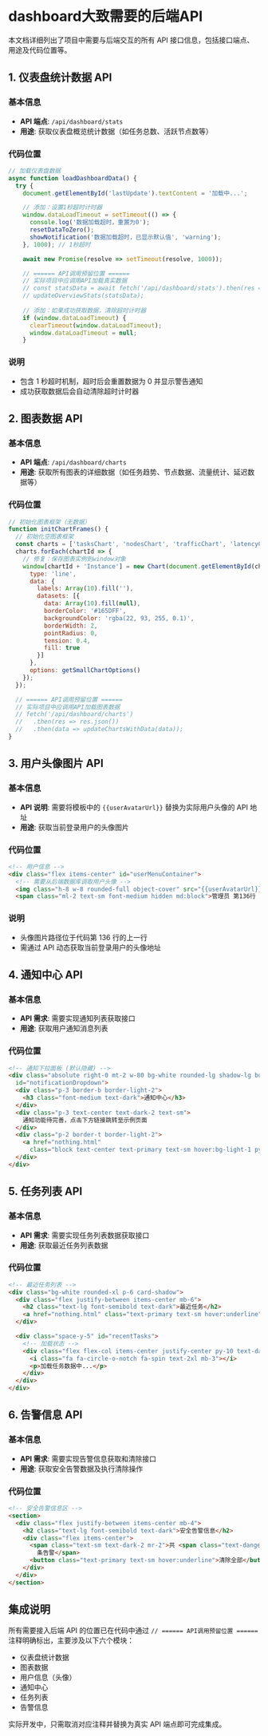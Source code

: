 # dashboard大致需要的后端API

本文档详细列出了项目中需要与后端交互的所有 API 接口信息，包括接口端点、用途及代码位置等。


## 1. 仪表盘统计数据 API

### 基本信息
- **API 端点**: `/api/dashboard/stats`
- **用途**: 获取仪表盘概览统计数据（如任务总数、活跃节点数等）

### 代码位置
```javascript
// 加载仪表盘数据
async function loadDashboardData() {
  try {
    document.getElementById('lastUpdate').textContent = '加载中...';

    // 添加：设置1秒超时计时器
    window.dataLoadTimeout = setTimeout(() => {
      console.log('数据加载超时，重置为0');
      resetDataToZero();
      showNotification('数据加载超时，已显示默认值', 'warning');
    }, 1000); // 1秒超时

    await new Promise(resolve => setTimeout(resolve, 1000));

    // ====== API调用预留位置 ======
    // 实际项目中应调用API加载真实数据
    // const statsData = await fetch('/api/dashboard/stats').then(res => res.json());
    // updateOverviewStats(statsData);
    
    // 添加：如果成功获取数据，清除超时计时器
    if (window.dataLoadTimeout) {
      clearTimeout(window.dataLoadTimeout);
      window.dataLoadTimeout = null;
    }
```

### 说明
- 包含 1 秒超时机制，超时后会重置数据为 0 并显示警告通知
- 成功获取数据后会自动清除超时计时器


## 2. 图表数据 API

### 基本信息
- **API 端点**: `/api/dashboard/charts`
- **用途**: 获取所有图表的详细数据（如任务趋势、节点数据、流量统计、延迟数据等）

### 代码位置
```javascript
// 初始化图表框架（无数据）
function initChartFrames() {
  // 初始化空图表框架
  const charts = ['tasksChart', 'nodesChart', 'trafficChart', 'latencyChart'];
  charts.forEach(chartId => {
    // 修复：保存图表实例到window对象
    window[chartId + 'Instance'] = new Chart(document.getElementById(chartId), {
      type: 'line',
      data: {
        labels: Array(10).fill(''),
        datasets: [{
          data: Array(10).fill(null),
          borderColor: '#165DFF',
          backgroundColor: 'rgba(22, 93, 255, 0.1)',
          borderWidth: 2,
          pointRadius: 0,
          tension: 0.4,
          fill: true
        }]
      },
      options: getSmallChartOptions()
    });
  });

  // ====== API调用预留位置 ======
  // 实际项目中应调用API加载图表数据
  // fetch('/api/dashboard/charts')
  //   .then(res => res.json())
  //   .then(data => updateChartsWithData(data));
}
```


## 3. 用户头像图片 API

### 基本信息
- **API 说明**: 需要将模板中的 `{{userAvatarUrl}}` 替换为实际用户头像的 API 地址
- **用途**: 获取当前登录用户的头像图片

### 代码位置
```html
<!-- 用户信息 -->
<div class="flex items-center" id="userMenuContainer">
  <!-- 需要从后端数据库调取用户头像 -->
  <img class="h-8 w-8 rounded-full object-cover" src="{{userAvatarUrl}}" alt="用户头像">
  <span class="ml-2 text-sm font-medium hidden md:block">管理员 第136行 此行代码上一行是头像图片路径（记得改</span>
```

### 说明
- 头像图片路径位于代码第 136 行的上一行
- 需通过 API 动态获取当前登录用户的头像地址


## 4. 通知中心 API

### 基本信息
- **API 需求**: 需要实现通知列表获取接口
- **用途**: 获取用户通知消息列表

### 代码位置
```html
<!-- 通知下拉面板 (默认隐藏) -->
<div class="absolute right-0 mt-2 w-80 bg-white rounded-lg shadow-lg border border-light-2 hidden z-50"
  id="notificationDropdown">
  <div class="p-3 border-b border-light-2">
    <h3 class="font-medium text-dark">通知中心</h3>
  </div>
  <div class="p-3 text-center text-dark-2 text-sm">
    通知功能待完善，点击下方链接跳转至示例页面
  </div>
  <div class="p-2 border-t border-light-2">
    <a href="nothing.html"
      class="block text-center text-primary text-sm hover:bg-light-1 py-1 rounded">查看全部通知</a>
  </div>
</div>
```


## 5. 任务列表 API

### 基本信息
- **API 需求**: 需要实现任务列表数据获取接口
- **用途**: 获取最近任务列表数据

### 代码位置
```html
<!-- 最近任务列表 -->
<div class="bg-white rounded-xl p-6 card-shadow">
  <div class="flex justify-between items-center mb-6">
    <h2 class="text-lg font-semibold text-dark">最近任务</h2>
    <a href="nothing.html" class="text-primary text-sm hover:underline" title="跳转至任务列表页面">查看全部</a>
  </div>

  <div class="space-y-5" id="recentTasks">
    <!-- 加载状态 -->
    <div class="flex flex-col items-center justify-center py-10 text-dark-2">
      <i class="fa fa-circle-o-notch fa-spin text-2xl mb-3"></i>
      <p>加载任务数据中...</p>
    </div>
  </div>
</div>
```


## 6. 告警信息 API

### 基本信息
- **API 需求**: 需要实现告警信息获取和清除接口
- **用途**: 获取安全告警数据及执行清除操作

### 代码位置
```html
<!-- 安全告警信息区 -->
<section>
  <div class="flex justify-between items-center mb-4">
    <h2 class="text-lg font-semibold text-dark">安全告警信息</h2>
    <div class="flex items-center">
      <span class="text-sm text-dark-2 mr-2">共 <span class="text-danger font-medium" id="alertCount">0</span>
        条告警</span>
      <button class="text-primary text-sm hover:underline">清除全部</button>
    </div>
  </div>
</section>
```


## 集成说明
所有需要接入后端 API 的位置已在代码中通过 `// ====== API调用预留位置 ======` 注释明确标出，主要涉及以下六个模块：
- 仪表盘统计数据
- 图表数据
- 用户信息（头像）
- 通知中心
- 任务列表
- 告警信息

实际开发中，只需取消对应注释并替换为真实 API 端点即可完成集成。
